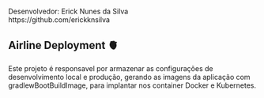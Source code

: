 <br>
Desenvolvedor: Erick Nunes da Silva 
<br>
https://github.com/erickknsilva

## Airline Deployment 🫀

<p>Este projeto é responsavel por armazenar as configurações de desenvolvimento local e produção, gerando as imagens da aplicação com gradlewBootBuildImage, para implantar nos container Docker e Kubernetes.</p>
